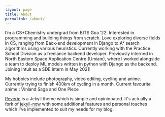 ```yaml
---
layout: page
title: About
permalink: /about/
---
```


I’m a CS+Chemistry undergrad from BITS Goa ‘22. Interested in programming and building things from scratch. Love exploring diverse fields in CS, ranging from Back-end development in Django to A* search algorithms using various heuristics. Currently working with the Practice School Division as a freelance backend developer. Previously interned in North Eastern Space Application Centre (Umiam), where I worked alongside a team to deploy ML models written in python with Django as the backend. Joining Intuit as a SDE intern in May 2021!

My hobbies include photography, video editing, cycling and anime. Currently trying to finish 400km of cycling in a month. Current favourite anime : Vinland Saga and One Piece

[Reverie](https://github.com/amitmerchant1990/reverie) is a Jekyll theme which is simple and opinionated. It's actually a fork of [jekyll-now](https://github.com/barryclark/jekyll-now) with some additional features and personal touches which I've implemented to suit my needs for my blog.




